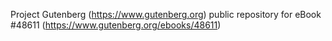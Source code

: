 Project Gutenberg (https://www.gutenberg.org) public repository for eBook #48611 (https://www.gutenberg.org/ebooks/48611)
